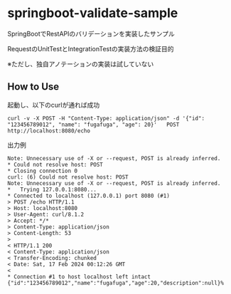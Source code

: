# springboot-validate-sample
SpringBootでRestAPIのバリデーションを実装したサンプル

RequestのUnitTestとIntegrationTestの実装方法の検証目的

※ただし、独自アノテーションの実装は試していない

## How to Use
起動し、以下のcurlが通れば成功
```
curl -v -X POST -H "Content-Type: application/json" -d '{"id": "123456789012", "name": "fugafuga", "age": 20}'   POST http://localhost:8080/echo
```

出力例
```
Note: Unnecessary use of -X or --request, POST is already inferred.
* Could not resolve host: POST
* Closing connection 0
curl: (6) Could not resolve host: POST
Note: Unnecessary use of -X or --request, POST is already inferred.
*   Trying 127.0.0.1:8080...
* Connected to localhost (127.0.0.1) port 8080 (#1)
> POST /echo HTTP/1.1
> Host: localhost:8080
> User-Agent: curl/8.1.2
> Accept: */*
> Content-Type: application/json
> Content-Length: 53
>
< HTTP/1.1 200
< Content-Type: application/json
< Transfer-Encoding: chunked
< Date: Sat, 17 Feb 2024 00:12:26 GMT
<
* Connection #1 to host localhost left intact
{"id":"123456789012","name":"fugafuga","age":20,"description":null}%

```
